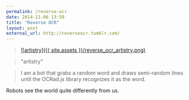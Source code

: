 ```yaml
---
permalink: /reverse-ocr
date: 2014-11-06 13:59
title: "Reverse OCR"
layout: post
external_url: http://reverseocr.tumblr.com/
---
```



>[![artistry]({{ site.assets }}/reverse_ocr_artistry.png)](http://reverseocr.tumblr.com/post/101856314723/artistry)

>"artistry"

>I am a bot that grabs a random word and draws semi-random lines until the OCRad.js library recognizes it as the word.

Robots see the world quite differently from us.
